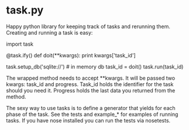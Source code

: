 task.py
=======

Happy python library for keeping track of tasks and rerunning them.  Creating and running a task is easy:

  import task

  @task.ify()
  def doit(**kwargs):
     print kwargs['task_id']

  task.setup_db('sqlite://') # in memory db
  task_id = doit()
  task.run(task_id)

The wrapped method needs to accept **kwargs. It will be passed two kwargs: task_id and progress.  Task_id holds the identifier for the task should you need it.  Progress holds the last data you returned from the method.

The sexy way to use tasks is to define a generator that yields for each phase of the task.  See the tests and example_* for examples of running tasks.  If you have nose installed you can run the tests via nosetests.
